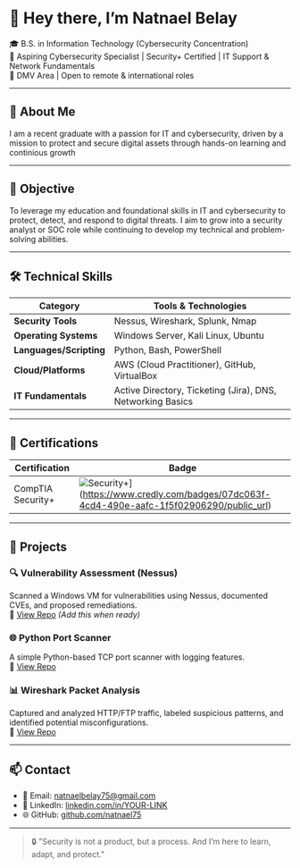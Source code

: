 # 👋 Hey there, I’m Natnael Belay

🎓 B.S. in Information Technology (Cybersecurity Concentration)  
🔐 Aspiring Cybersecurity Specialist | Security+ Certified | IT Support & Network Fundamentals  
📍 DMV Area | Open to remote & international roles

---

## 🧠 About Me
I am a recent graduate with a passion for IT and cybersecurity, driven by a mission to protect and secure digital assets through hands-on learning and continious growth

---

## 🎯 Objective
To leverage my education and foundational skills in IT and cybersecurity to protect, detect, and respond to digital threats. I aim to grow into a security analyst or SOC role while continuing to develop my technical and problem-solving abilities.

---

## 🛠️ Technical Skills

| Category           | Tools & Technologies |
|-------------------|----------------------|
| **Security Tools** | Nessus, Wireshark, Splunk, Nmap |
| **Operating Systems** | Windows Server, Kali Linux, Ubuntu |
| **Languages/Scripting** | Python, Bash, PowerShell |
| **Cloud/Platforms** | AWS (Cloud Practitioner), GitHub, VirtualBox |
| **IT Fundamentals** | Active Directory, Ticketing (Jira), DNS, Networking Basics |

---

## 📜 Certifications

| Certification | Badge |
|---------------|--------|
| CompTIA Security+ | ![Security+](https://img.shields.io/badge/CompTIA-Security%2B-red?logo=comptia&logoColor=white)](https://www.credly.com/badges/07dc063f-4cd4-490e-aafc-1f5f02906290/public_url) |


---

## 🚀 Projects

### 🔍 Vulnerability Assessment (Nessus)
Scanned a Windows VM for vulnerabilities using Nessus, documented CVEs, and proposed remediations.  
📎 [View Repo](https://github.com/natnael75/vuln-assessment) *(Add this when ready)*

### 🌐 Python Port Scanner
A simple Python-based TCP port scanner with logging features.  
📎 [View Repo](https://github.com/natnael75/python-port-scanner)

### 📊 Wireshark Packet Analysis
Captured and analyzed HTTP/FTP traffic, labeled suspicious patterns, and identified potential misconfigurations.  
📎 [View Repo](https://github.com/natnael75/wireshark-analysis)

---

## 📫 Contact

- 📧 Email: [natnaelbelay75@gmail.com](mailto:natnaelbelay75@gmail.com)  
- 💼 LinkedIn: [linkedin.com/in/YOUR-LINK](https://linkedin.com/in/YOUR-LINK)  
- 🌐 GitHub: [github.com/natnael75](https://github.com/natnael75)

---

> 🔒 "Security is not a product, but a process. And I’m here to learn, adapt, and protect."

